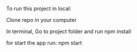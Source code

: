 To run this project in local:

Clone repo in your computer

In terminal, Go to project folder and run npm install

for start the app run: npm start
